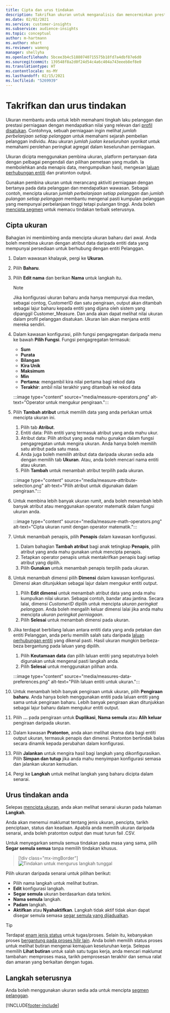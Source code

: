 ```yaml
---
title: Cipta dan urus tindakan
description: Takrifkan ukuran untuk menganalisis dan mencerminkan prestasi perniagaan anda.
ms.date: 02/02/2021
ms.service: customer-insights
ms.subservice: audience-insights
ms.topic: conceptual
author: m-hartmann
ms.author: mhart
ms.reviewer: wameng
manager: shellyha
ms.openlocfilehash: 5bcee3b4c51880740715575b18fd7a4dbf87e6d0
ms.sourcegitcommit: 139548f8a2d0f24d54c4a6c404a743eeeb8ef8e0
ms.translationtype: HT
ms.contentlocale: ms-MY
ms.lasthandoff: 02/15/2021
ms.locfileid: "5269939"
---
```

# <a name="define-and-manage-measures"></a>Takrifkan dan urus tindakan

Ukuran membantu anda untuk lebih memahami tingkah laku pelanggan dan prestasi perniagaan dengan mendapatkan nilai yang relevan dari [profil disatukan](data-unification.md). Contohnya, sebuah perniagaan ingin melihat *jumlah perbelanjaan setiap pelanggan* untuk memahami sejarah pembelian pelanggan individu. Atau ukuran *jumlah jualan keseluruhan syarikat* untuk memahami perolehan peringkat agregat dalam keseluruhan perniagaan.  

Ukuran dicipta menggunakan pembina ukuran, platform pertanyaan data dengan pelbagai pengendali dan pilihan pemetaan yang mudah. Ia membolehkan anda menapis data, mengumpulkan hasil, mengesan [laluan perhubungan entiti](relationships.md) dan pratonton output.

Gunakan pembina ukuran untuk merancang aktiviti perniagaan dengan bertanya pada data pelanggan dan mendapatkan wawasan. Sebagai contoh, mencipta ukuran *jumlah perbelanjaan setiap pelanggan* dan *jumlah pulangan setiap pelanggan* membantu mengenal pasti kumpulan pelanggan yang mempunyai perbelanjaan tinggi tetapi pulangan tinggi. Anda boleh [mencipta segmen](segments.md) untuk memacu tindakan terbaik seterusnya. 

## <a name="create-a-measure"></a>Cipta ukuran

Bahagian ini membimbing anda mencipta ukuran baharu dari awal. Anda boleh membina ukuran dengan atribut data daripada entiti data yang mempunyai persediaan untuk berhubung dengan entiti Pelanggan. 

1. Dalam wawasan khalayak, pergi ke **Ukuran**.

1. Pilih **Baharu**.

1. Pilih **Edit nama** dan berikan **Nama** untuk langkah itu. 
   > [!NOTE]
   > Jika konfigurasi ukuran baharu anda hanya mempunyai dua medan, sebagai contog, CustomerID dan satu pengiraan, output akan ditambah sebagai lajur baharu kepada entiti yang dijana oleh sistem yang dipanggil Customer_Measure. Dan anda akan dapat melihat nilai ukuran dalam profil pelanggan disatukan. Ukuran lain akan menjana entiti mereka sendiri.

1. Dalam kawasan konfigurasi, pilih fungsi pengagregatan daripada menu ke bawah **Pilih Fungsi**. Fungsi pengagregatan termasuk: 
   - **Sum**
   - **Purata**
   - **Bilangan**
   - **Kira Unik**
   - **Maksimum**
   - **Min**
   - **Pertama**: mengambil kira nilai pertama bagi rekod data
   - **Terakhir**: ambil nilai terakhir yang ditambah ke rekod data

   :::image type="content" source="media/measure-operators.png" alt-text="Operator untuk mengukur pengiraan.":::

1. Pilih **Tambah atribut** untuk memilih data yang anda perlukan untuk mencipta ukuran ini.
   
   1. Pilih tab **Atribut**. 
   1. Entiti data: Pilih entiti yang termasuk atribut yang anda mahu ukur. 
   1. Atribut data: Pilih atribut yang anda mahu gunakan dalam fungsi pengagregatan untuk mengira ukuran. Anda hanya boleh memilih satu atribut pada satu masa.
   1. Anda juga boleh memilih atribut data daripada ukuran sedia ada dengan memilih tab **Ukuran**. Atau, anda boleh mencari nama entiti atau ukuran. 
   1. Pilih **Tambah** untuk menambah atribut terpilih pada ukuran.

   :::image type="content" source="media/measure-attribute-selection.png" alt-text="Pilih atribut untuk digunakan dalam pengiraan.":::

1. Untuk membina lebih banyak ukuran rumit, anda boleh menambah lebih banyak atribut atau menggunakan operator matematik dalam fungsi ukuran anda.

   :::image type="content" source="media/measure-math-operators.png" alt-text="Cipta ukuran rumit dengan operator matematik.":::

1. Untuk menambah penapis, pilih **Penapis** dalam kawasan konfigurasi. 
  
   1. Dalam bahagian **Tambah atribut** bagi anak tetingkap **Penapis**, pilih atribut yang anda mahu gunakan untuk mencipta penapis.
   1. Tetapkan operator penapis untuk mentakrifkan penapis bagi setiap atribut yang dipilih.
   1. Pilih **Gunakan** untuk menambah penapis terpilih pada ukuran.

1. Untuk menambah dimensi pilih **Dimensi** dalam kawasan konfigurasi. Dimensi akan ditunjukkan sebagai lajur dalam mengukur entiti output.
   1. Pilih **Edit dimensi** untuk menambah atribut data yang anda mahu kumpulkan nilai ukuran. Sebagai contoh, bandar atau jantina. Secara lalai, dimensi *CustomerID* dipilih untuk mencipta *ukuran peringkat pelanggan*. Anda boleh mengalih keluar dimensi lalai jika anda mahu mencipta *ukuran peringkat perniagaan*.
   1. Pilih **Selesai** untuk menambah dimensi pada ukuran.

1. Jika terdapat berbilang laluan antara entiti data yang anda petakan dan entiti Pelanggan, anda perlu memilih salah satu daripada [laluan perhubungan entiti](relationships.md) yang dikenal pasti. Hasil ukuran mungkin berbeza-beza bergantung pada laluan yang dipilih.
   1. Pilih **Keutamaan data** dan pilih laluan entiti yang sepatutnya boleh digunakan untuk mengenal pasti langkah anda.
   1. Pilih **Selesai** untuk menggunakan pilihan anda. 

   :::image type="content" source="media/measures-data-preferences.png" alt-text="Pilih laluan entiti untuk ukuran.":::

1. Untuk menambah lebih banyak pengiraan untuk ukuran, pilih **Pengiraan baharu**. Anda hanya boleh menggunakan entiti pada laluan entiti yang sama untuk pengiraan baharu. Lebih banyak pengiraan akan ditunjukkan sebagai lajur baharu dalam mengukur entiti output.

1. Pilih **...** pada pengiraan untuk **Duplikasi**, **Nama semula** atau **Alih keluar** pengiraan daripada ukuran.

1. Dalam kawasan **Pratonton**, anda akan melihat skema data bagi entiti output ukuran, termasuk penapis dan dimensi. Pratonton bertindak balas secara dinamik kepada perubahan dalam konfigurasi.

1. Pilih **Jalankan** untuk mengira hasil bagi langkah yang dikonfigurasikan. Pilih **Simpan dan tutup** jika anda mahu menyimpan konfigurasi semasa dan jalankan ukuran kemudian.

1. Pergi ke **Langkah** untuk melihat langkah yang baharu dicipta dalam senarai.

## <a name="manage-your-measures"></a>Urus tindakan anda

Selepas [mencipta ukuran](#create-a-measure), anda akan melihat senarai ukuran pada halaman **Langkah**.

Anda akan menemui maklumat tentang jenis ukuran, pencipta, tarikh penciptaan, status dan keadaan. Apabila anda memilih ukuran daripada senarai, anda boleh pratonton output dan muat turun fail .CSV.

Untuk menyegarkan semula semua tindakan pada masa yang sama, pilih **Segar semula semua** tanpa memilih tindakan khusus.

> [!div class="mx-imgBorder"]
> ![Tindakan untuk mengurus langkah tunggal](media/measure-actions.png "Tindakan untuk mengurus langkah tunggal")

Pilih ukuran daripada senarai untuk pilihan berikut:

- Pilih nama langkah untuk melihat butiran.
- **Edit** konfigurasi langkah.
- **Segar semula** ukuran berdasarkan data terkini.
- **Nama semula** langkah.
- **Padam** langkah.
- **Aktifkan** atau **Nyahaktifkan**. Langkah tidak aktif tidak akan dapat disegar semula semasa [segar semula yang dijadualkan](system.md#schedule-tab).

> [!TIP]
> Terdapat [enam jenis status](system.md#status-types) untuk tugas/proses. Selain itu, kebanyakan proses [bergantung pada proses hilir lain](system.md#refresh-policies). Anda boleh memilih status proses untuk melihat butiran mengenai kemajuan keseluruhan kerja. Selepas memilih **Lihat butiran** untuk salah satu tugas kerja, anda mencari maklumat tambahan: memproses masa, tarikh pemprosesan terakhir dan semua ralat dan amaran yang berkaitan dengan tugas.

## <a name="next-step"></a>Langkah seterusnya

Anda boleh menggunakan ukuran sedia ada untuk mencipta [segmen pelanggan](segments.md).


[!INCLUDE[footer-include](../includes/footer-banner.md)]
